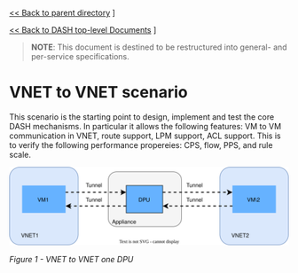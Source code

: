 [<< Back to parent directory](../README.md) ]

[<< Back to DASH top-level Documents](../../README.md#contents) ]

>**NOTE**: This document is destined to be restructured into general- and per-service specifications.

# VNET to VNET scenario

This scenario is the starting point to design, implement and test the core DASH
mechanisms. In particular it allows the following features: VM to VM
communication in VNET, route support, LPM support, ACL support. This is to
verify the following performance propereies: CPS, flow, PPS, and rule scale. 

![vnet-to-vnet-one-dpu](../image/../design/images/vnet-to-vnet-one-dpu.svg)

<figcaption><i>Figure 1 - VNET to VNET one DPU</i></figcaption><br/><br/>